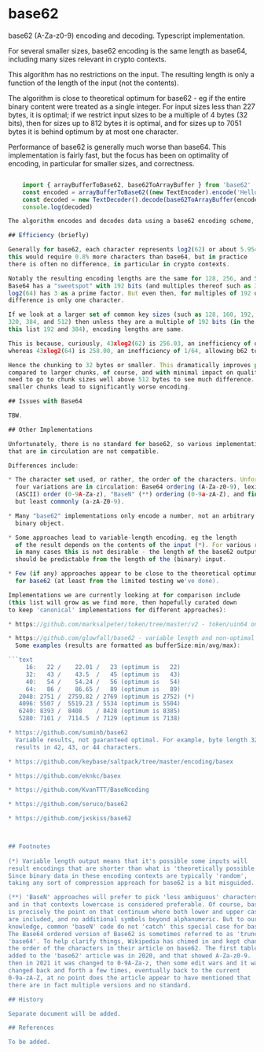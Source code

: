 # base62

base62 (A-Za-z0-9) encoding and decoding. Typescript implementation.

For several smaller sizes, base62 encoding is the same length as base64,
including many sizes relevant in crypto contexts.

This algorithm has no restrictions on the input. The resulting length is
only a function of the length of the input (not the contents).

The algorithm is close to theoretical optimum for base62 - eg if the entire
binary content were treated as a single integer. For input sizes less than
227 bytes, it is optimal; if we restrict input sizes to be a multiple of
4 bytes (32 bits), then for sizes up to 812 bytes it is optimal, and for
sizes up to 7051 bytes it is behind optimum by at most one character.

Performance of base62 is generally much worse than base64. This
implementation is fairly fast, but the focus has been on optimality
of encoding, in particular for smaller sizes, and correctness.

```typescript

    import { arrayBufferToBase62, base62ToArrayBuffer } from 'base62'
    const encoded = arrayBufferToBase62((new TextEncoder).encode('Hello World!'))
    const decoded = new TextDecoder().decode(base62ToArrayBuffer(encoded))
    console.log(decoded)

The algorithm encodes and decodes data using a base62 encoding scheme, with a defined chunk size of 32 bytes. Each chunk, up to 32 bytes, is first converted into a BigInt (eg up to 2^256-1 in size), and then iteratively divided by 62 to encode it into a base62 string, zero-padded with the character representing zero in our base62 dictionary ('A'). We maintain maps (M and invM) to correlate the length of byte sequences with their corresponding base62 string lengths, and vice versa. The algorithm operates in big-endian format. It includes checks to validate the correctness of the base62 strings, ensuring they are valid outputs of the base62 encoding process.

## Efficiency (briefly)

Generally for base62, each character represents log2(62) or about 5.9542 bits. In principle
this would require 0.8% more characters than base64, but in practice
there is often no difference, in particular in crypto contexts.

Notably the resulting encoding lengths are the same for 128, 256, and 512 bits.
Base64 has a "sweetspot" with 192 bits (and multiples thereof such as 384) since
log2(64) has 3 as a prime factor. But even then, for multiples of 192 up to 4x192, the
difference is only one character.

If we look at a larger set of common key sizes (such as 128, 160, 192, 224, 256,
320, 384, and 512) then unless they are a multiple of 192 bits (in the case of
this list 192 and 384), encoding lengths are same.

This is because, curiously, 43xlog2(62) is 256.03, an inefficiency of only 1/8000,
whereas 43xlog2(64) is 258.00, an inefficiency of 1/64, allowing b62 to "catch up".

Hence the chunking to 32 bytes or smaller. This dramatically improves performance
compared to larger chunks, of course, and with minimal impact on quality - in fact you would
need to go to chunk sizes well above 512 bytes to see much difference. Conversely,
smaller chunks lead to significantly worse encoding.

## Issues with Base64

TBW.

## Other Implementations

Unfortunately, there is no standard for base62, so various implementations
that are in circulation are not compatible.

Differences include:

* The character set used, or rather, the order of the characters. Unfortunately,
  four variations are in circulation: Base64 ordering (A-Za-z0-9), lexicographic
  (ASCII) order (0-9A-Za-z), "BaseN" (**) ordering (0-9a-zA-Z), and finally
  but least commonly (a-zA-Z0-9).

* Many "base62" implementations only encode a number, not an arbitrary
  binary object.

* Some approaches lead to variable-length encoding, eg the length
  of the result depends on the contents of the input (*). For various reasons,
  in many cases this is not desirable - the length of the base62 output
  should be predictable from the length of the (binary) input.

* Few (if any) approaches appear to be close to the theoretical optimum
  for base62 (at least from the limited testing we've done).

Implementations we are currently looking at for comparison include
(this list will grow as we find more, then hopefully curated down
to keep 'canonical' implementations for different approaches):

* https://github.com/marksalpeter/token/tree/master/v2 - token/uin64 only

* https://github.com/glowfall/base62 - variable length and non-optimal results.
  Some examples (results are formatted as bufferSize:min/avg/max):

```text
     16:   22 /    22.01 /   23 (optimum is   22)
     32:   43 /    43.5  /   45 (optimum is   43)
     40:   54 /    54.24 /   56 (optimum is   54)
     64:   86 /    86.65 /   89 (optimum is   89)
   2048: 2751 /  2759.82 / 2769 (optimum is 2752) (*)
   4096: 5507 /  5519.23 / 5534 (optimum is 5504)
   6240: 8393 /  8408    / 8428 (optimum is 8385)
   5280: 7101 /  7114.5  / 7129 (optimum is 7138)

* https://github.com/suminb/base62
  Variable results, not guaranteed optimal. For example, byte length 32
  results in 42, 43, or 44 characters.

* https://github.com/keybase/saltpack/tree/master/encoding/basex

* https://github.com/eknkc/basex

* https://github.com/KvanTTT/BaseNcoding

* https://github.com/seruco/base62

* https://github.com/jxskiss/base62



## Footnotes
  
(*) Variable length output means that it's possible some inputs will
result encodings that are shorter than what is 'theoretically possible'.
Since binary data in these encoding contexts are typically 'random',
taking any sort of compression approach for base62 is a bit misguided.

(**) 'BaseN' approaches will prefer to pick 'less ambiguous' characters,
and in that contexts lowercase is considered preferable. Of course, base62
is precisely the point on that continuum where both lower and upper case
are included, and no additional symbols beyond alphanumeric. But to our
knowledge, common 'baseN' code do not 'catch' this special case for base62.
The Base64 ordered version of Base62 is sometimes referred to as 'truncated
'base64'. To help clarify things, Wikipedia has chimed in and kept changing
the order of the characters in their article on base62. The first table
added to the 'base62' article was in 2020, and that showed A-Za-z0-9.
then in 2021 it was changed to 0-9A-Za-z, then some edit wars and it was
changed back and forth a few times, eventually back to the current
0-9a-zA-Z, at no point does the article appear to have mentioned that
there are in fact multiple versions and no standard.

## History

Separate document will be added.

## References

To be added.
